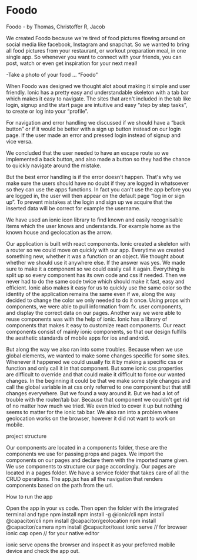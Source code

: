 # Foodo
Foodo - by Thomas, Christoffer R, Jacob

We created Foodo because we're tired of food pictures flowing around on social media like facebook, Instagram and snapchat. So we wanted to bring all food pictures from your restaurant, or workout preparation meal, in one single app. So whenever you want to connect with your friends, you can post, watch or even get inspiration for your next meal!

-Take a photo of your food … “Foodo”

When Foodo was designed we thought alot about making it simple and user friendly. Ionic has a pretty easy and understandable skeleton with a tab bar which makes it easy to navigate. The sites that aren't included in the tab like login, signup and the start page are intuitive and easy “step by step tasks”, to create or log into your “profile”. 

For navigation and error handling we discussed if we should have a “back button” or if it would be better with a sign up button instead on our login page. If the user made an error and pressed login instead of signup and vice versa.

We concluded that the user needed to have an escape route so we implemented a back button, and also made a button so they had the chance to quickly navigate around the mistake.

But the best error handling is if the error doesn't happen. That's why we make sure the
users should have no doubt if they are logged in whatsoever so they can use the apps functions. In fact you can't use the app before you are logged in, the user will then appear on the default page “log in or sign up”. To prevent mistakes at the login and sign up we acquire that the inserted data will be correct for example the username. 

We have used an ionic icon library to find known and easily recognisable items which the user knows and understands. For example home as the known house and geolocation as the arrow. 

Our application is built with react components. Ionic created a skeleton with a router so we could move on quickly with our app. Everytime we created something new, whether it was a function or an object. We thought about whether we should use it anywhere else. If the answer was yes. We made sure to make it a component so we could easily call it again. Everything is split up so every component has its own code and css if needed. Then we never had to do the same code twice which should make it fast, easy and efficient. Ionic also makes it easy for us to quickly use the same color so the identity of the application remains the same even if we, along the way decided to change the color we only needed to do it once. Using props with components, we were able to pull information from fx. user components, and display the correct data on our pages. Another way we were able to reuse components was with the help of ionic. Ionic has a library of components that makes it easy to customize react components. Our react components consist of mainly ionic components, so that our design fulfills the aesthetic standards of mobile apps for ios and android.  

But along the way we also ran into some troubles. Because when we use global elements, we wanted to make some changes specific for some sites. Whenever it happened we could usually fix it by making a specific css or function and only call it in that component. But some ionic css properties are difficult to override and that could make it difficult to force our wanted changes. In the beginning it could be that we make some style changes and call the global variable in at css only referred to one component but that still changes everywhere. But we found a way around it. But we had a lot of trouble with the router/tab bar. Because that component we couldn't get rid of no matter how much we tried. We even tried to cover it up but nothing seems to matter for the ionic tab bar. We also ran into a problem where geolocation works on the browser, however it did not want to work on mobile.

project structure

Our components are located in a components folder, these are the components we use for passing props and pages. We import the components on our pages and declare them with the imported name given. We use components to structure our page accordingly. 
Our pages are located in a pages folder. We have a service folder that takes care of all the CRUD operations. The app.jsx has all the navigation that renders components based on the path from the url. 

How to run the app

Open the app in your vs code. Then open the folder with the integrated terminal and type 
npm install
npm install -g @ionic/cli
npm install @capacitor/cli
npm install @capacitor/geolocation
npm install @capacitor/camera
npm install @capacitor/toast
ionic serve // for browser
ionic cap open // for your native editor

ionic serve opens the browser and inspect it as your preferred mobile device and check the app out.





